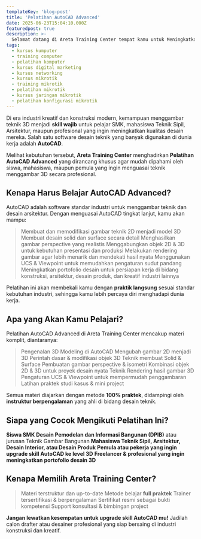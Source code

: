 ```yaml
---
templateKey: 'blog-post'
title: 'Pelatihan AutoCAD Advanced'
date: 2025-06-23T15:04:10.000Z
featuredpost: true
description: >-
  Selamat datang di Areta Training Center tempat kamu untuk Meningkatkan Skill bukan hanya dibidang IT tapi juga Bisnis Digital dengan Metode Full Praktek! Dunia IT terus berkembang, dan keahlian yang kamu miliki hari ini menentukan masa depan kariermu.
tags:
  - kursus kumputer
  - training computer
  - pelatihan komputer
  - kursus digital marketing
  - kursus networking
  - kursus mikrotik
  - training mikrotik
  - pelatihan mikrotik
  - kursus jaringan mikrotik
  - pelatihan konfigurasi mikrotik
---
```




Di era industri kreatif dan konstruksi modern, kemampuan menggambar teknik 3D menjadi **skill wajib** untuk pelajar SMK, mahasiswa Teknik Sipil, Arsitektur, maupun profesional yang ingin meningkatkan kualitas desain mereka. Salah satu software desain teknik yang banyak digunakan di dunia kerja adalah **AutoCAD**.

Melihat kebutuhan tersebut, **Areta Training Center** menghadirkan **Pelatihan AutoCAD Advanced** yang dirancang khusus agar mudah dipahami oleh siswa, mahasiswa, maupun pemula yang ingin menguasai teknik menggambar 3D secara profesional.

## Kenapa Harus Belajar AutoCAD Advanced?
AutoCAD adalah software standar industri untuk menggambar teknik dan desain arsitektur. Dengan menguasai AutoCAD tingkat lanjut, kamu akan mampu:
> Membuat dan memodifikasi gambar teknik 2D menjadi model 3D
> Membuat desain solid dan surface secara detail
> Menghasilkan gambar perspective yang realistis
> Menggabungkan objek 2D & 3D untuk kebutuhan presentasi dan produksi
> Melakukan rendering gambar agar lebih menarik dan mendekati hasil nyata
> Menggunakan UCS & Viewpoint untuk memudahkan pengaturan sudut pandang
> Meningkatkan portofolio desain untuk persiapan kerja di bidang konstruksi, arsitektur, desain produk, dan kreatif industri lainnya

Pelatihan ini akan membekali kamu dengan **praktik langsung** sesuai standar kebutuhan industri, sehingga kamu lebih percaya diri menghadapi dunia kerja.

## Apa yang Akan Kamu Pelajari?
Pelatihan AutoCAD Advanced di Areta Training Center mencakup materi komplit, diantaranya:
> Pengenalan 3D Modeling di AutoCAD
> Mengubah gambar 2D menjadi 3D
> Perintah dasar & modifikasi objek 3D
> Teknik membuat Solid & Surface
> Pembuatan gambar perspective & isometri
> Kombinasi objek 2D & 3D untuk proyek desain nyata
> Teknik Rendering hasil gambar 3D
> Pengaturan UCS & Viewpoint untuk mempermudah penggambaran
> Latihan praktek studi kasus & mini project

Semua materi diajarkan dengan metode **100% praktek**, didampingi oleh **instruktur berpengalaman** yang ahli di bidang desain teknik.

## Siapa yang Cocok Mengikuti Pelatihan Ini?
**Siswa SMK Desain Pemodelan dan Informasi Bangunan (DPIB)** atau jurusan Teknik Gambar Bangunan
**Mahasiswa Teknik Sipil, Arsitektur, Desain Interior, atau Desain Produk**
**Pemula atau pekerja yang ingin upgrade skill AutoCAD ke level 3D**
**Freelancer & profesional yang ingin meningkatkan portofolio desain 3D**

## Kenapa Memilih Areta Training Center?
> Materi terstruktur dan up-to-date
> Metode belajar **full praktek**
> Trainer tersertifikasi & berpengalaman
> Sertifikat resmi sebagai bukti kompetensi
> Support konsultasi & bimbingan project

**Jangan lewatkan kesempatan untuk upgrade skill AutoCAD mu!**
Jadilah calon drafter atau desainer profesional yang siap bersaing di industri konstruksi dan kreatif.

